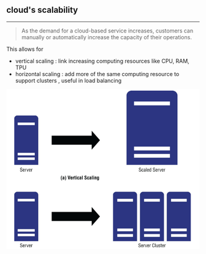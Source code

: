 ## cloud's scalability 
---
>As the demand for a cloud-based service increases, customers can manually or automatically increase the capacity of their operations.

This allows for 
- vertical scaling : link increasing  computing resources like CPU, RAM, TPU
- horizontal scaling : add more of the same computing resource to support clusters , useful in load balancing 

![Pasted image 20251008081610.png](../../images/Pasted%20image%2020251008081610.png)
